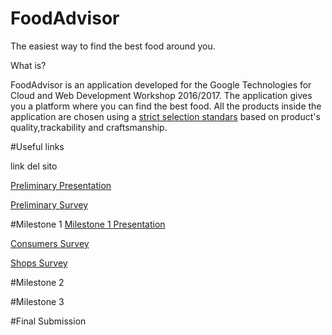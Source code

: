 # FoodAdvisor

The easiest way to find the best food around you.

What is?

FoodAdvisor is an application developed for the Google Technologies for Cloud and Web Development Workshop 2016/2017.
The application gives you a platform where you can find the best food. All the products inside the application are chosen 
using a [strict selection standars](.idea/criteria.txt) based on product's quality,trackability and craftsmanship.

#Useful links

link del sito

[Preliminary Presentation](https://docs.google.com/presentation/d/1I0vtHCP-36p39E7kmA-qJwb1fRghlN5q98uxk9rwqVI/edit?usp=sharing)

[Preliminary Survey](https://docs.google.com/forms/d/1if9RzKRzISFLfNOXSVa2jrvLmlzgnplrk1anEsFALys/edit#responses)

#Milestone 1
[Milestone 1 Presentation](https://docs.google.com/presentation/d/1Fm29t2O-4LyTHbW61LhX9S54Idgh53F9r0uEv98EInw/edit?usp=sharing) 

[Consumers Survey](https://goo.gl/fn5UaG)

[Shops Survey](https://docs.google.com/forms/d/1HCm-BrWmVCNG-XEp7HlRP47yi6eHDLUtPF4zq0Ck_7s/edit?usp=sharing)

#Milestone 2

#Milestone 3

#Final Submission
